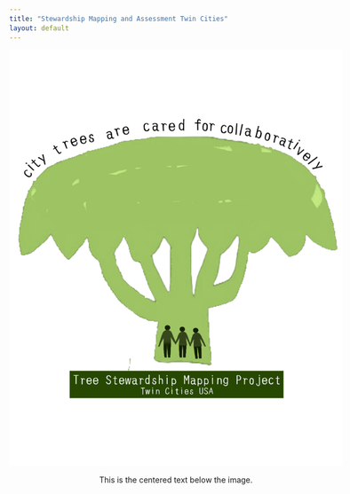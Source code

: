 ```yaml
---
title: "Stewardship Mapping and Assessment Twin Cities"
layout: default
---
```


<div style="text-align: center;">
  <div style="display: inline-block;">
    <img src="assets/stewmap_logo.png" alt="STEWMAP logo" style="width: 600px;" />
    <div style="width: 600px; margin: 0 auto;">
      <p style="text-align: center;">This is the centered text below the image.</p>
    </div>
  </div>
</div>
